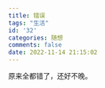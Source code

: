 ```yaml
---
title: 错误
tags: "生活"
id: '32'
categories: 随想
comments: false
date: 2022-11-14 21:15:02
---
```


原来全都错了，还好不晚。